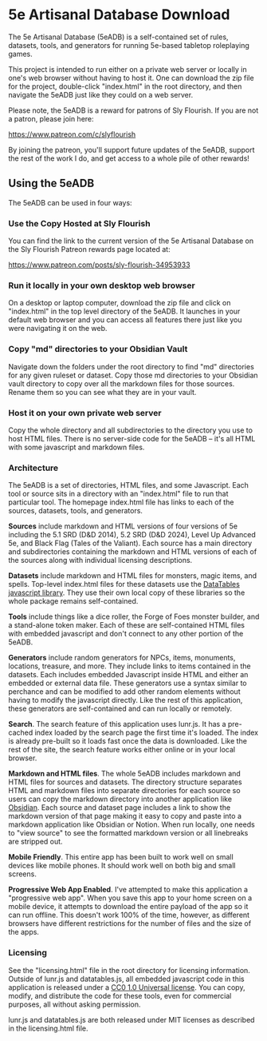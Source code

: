 # 5e Artisanal Database Download

The 5e Artisanal Database (5eADB) is a self-contained set of rules, datasets, tools, and generators for running 5e-based tabletop roleplaying games.

This project is intended to run either on a private web server or locally in one's web browser without having to host it. One can download the zip file for the project, double-click "index.html" in the root directory, and then navigate the 5eADB just like they could on a web server.

Please note, the 5eADB is a reward for patrons of Sly Flourish. If you are not a patron, please join here:

<https://www.patreon.com/c/slyflourish>

By joining the patreon, you'll support future updates of the 5eADB, support the rest of the work I do, and get access to a whole pile of other rewards!

## Using the 5eADB

The 5eADB can be used in four ways:

### Use the Copy Hosted at Sly Flourish

You can find the link to the current version of the 5e Artisanal Database on the Sly Flourish Patreon rewards page located at:

<https://www.patreon.com/posts/sly-flourish-34953933>

### Run it locally in your own desktop web browser

On a desktop or laptop computer, download the zip file and click on "index.html" in the top level directory of the 5eADB. It launches in your default web browser and you can access all features there just like you were navigating it on the web.

### Copy "md" directories to your Obsidian Vault

Navigate down the folders under the root directory to find "md" directories for any given ruleset or dataset. Copy those md directories to your Obsidian vault directory to copy over all the markdown files for those sources. Rename them so you can see what they are in your vault.

### Host it on your own private web server

Copy the whole directory and all subdirectories to the directory you use to host HTML files. There is no server-side code for the 5eADB – it's all HTML with some javascript and markdown files.

### Architecture

The 5eADB is a set of directories, HTML files, and some Javascript. Each tool or source sits in a directory with an "index.html" file to run that particular tool. The homepage index.html file has links to each of the sources, datasets, tools, and generators.

**Sources** include markdown and HTML versions of four versions of 5e including the 5.1 SRD (D&D 2014), 5.2 SRD (D&D 2024), Level Up Advanced 5e, and Black Flag (Tales of the Valiant). Each source has a main directory and subdirectories containing the markdown and HTML versions of each of the sources along with individual licensing descriptions.

**Datasets** include markdown and HTML files for monsters, magic items, and spells. Top-level index.html files for these datasets use the [DataTables javascript library](https://datatables.net). They use their own local copy of these libraries so the whole package remains self-contained.

**Tools** include things like a dice roller, the Forge of Foes monster builder, and a stand-alone token maker. Each of these are self-contained HTML files with embedded javascript and don't connect to any other portion of the 5eADB.

**Generators** include random generators for NPCs, items, monuments, locations, treasure, and more. They include links to items contained in the datasets. Each includes embedded Javascript inside HTML and either an embedded or external data file. These generators use a syntax similar to perchance and can be modified to add other random elements without having to modify the javascript directly. Like the rest of this application, these generators are self-contained and can run locally or remotely.

**Search**. The search feature of this application uses lunr.js. It has a pre-cached index loaded by the search page the first time it's loaded. The index is already pre-built so it loads fast once the data is downloaded. Like the rest of the site, the search feature works either online or in your local browser.

**Markdown and HTML files**. The whole 5eADB includes markdown and HTML files for sources and datasets. The directory structure separates HTML and markdown files into separate directories for each source so users can copy the markdown directory into another application like [Obsidian](https://obsidian.md). Each source and dataset page includes a link to show the markdown version of that page making it easy to copy and paste into a markdown application like Obsidian or Notion. When run locally, one needs to "view source" to see the formatted markdown version or all linebreaks are stripped out.

**Mobile Friendly**. This entire app has been built to work well on small devices like mobile phones. It should work well on both big and small screens.

**Progressive Web App Enabled**. I've attempted to make this application a "progressive web app". When you save this app to your home screen on a mobile device, it attempts to download the entire payload of the app so it can run offline. This doesn't work 100% of the time, however, as different browsers have different restrictions for the number of files and the size of the apps.

### Licensing

See the "licensing.html" file in the root directory for licensing information. Outside of lunr.js and datatables.js, all embedded javascript code in this application is released under a [CC0 1.0 Universal license](https://creativecommons.org/publicdomain/zero/1.0/). You can copy, modify, and distribute the code for these tools, even for commercial purposes, all without asking permission. 

lunr.js and datatables.js are both released under MIT licenses as described in the licensing.html file.